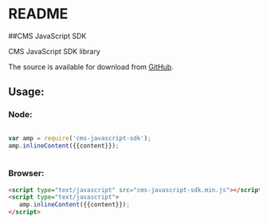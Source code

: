 # README #
##CMS JavaScript SDK

CMS JavaScript SDK library

The source is available for download from
[GitHub](). 

## Usage:
### Node: 
```javascript

var amp = require('cms-javascript-sdk');
amp.inlineContent({{content}});
 
```
### Browser:
```html
<script type="text/javascript" src="cms-javascript-sdk.min.js"></script>
<script type="text/javascript"> 
   amp.inlineContent({{content}}); 
</script>
```